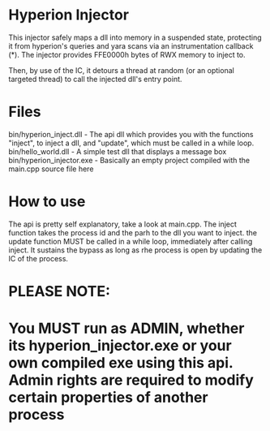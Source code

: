 # Hyperion Injector

This injector safely maps a dll into memory in a suspended state, protecting it from hyperion's queries and yara scans via an instrumentation callback (*).
The injector provides FFE0000h bytes of RWX memory to inject to.

Then, by use of the IC, it detours a thread at random (or an optional targeted thread) to call the injected dll's entry point.

# Files

bin/hyperion_inject.dll - The api dll which provides you with the functions "inject", to inject a dll, and "update", which must be called in a while loop.
bin/hello_world.dll - A simple test dll that displays a message box 
bin/hyperion_injector.exe - Basically an empty project compiled with the main.cpp source file here

# How to use

The api is pretty self explanatory, take a look at main.cpp.
The inject function takes the process id and the parh to the dll you want to inject.
the update function MUST be called in a while loop, immediately after calling inject. It sustains the bypass as long as rhe process is open by updating the IC of the process. 

# PLEASE NOTE:
# You MUST run as ADMIN, whether its hyperion_injector.exe or your own compiled exe using this api. Admin rights are required to modify certain properties of another process 


